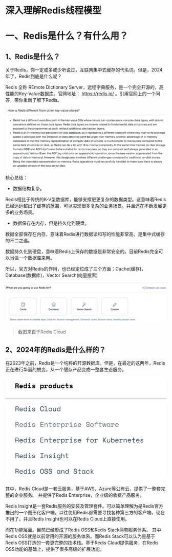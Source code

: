 # 深入理解Redis线程模型


# 一、Redis是什么？有什么用？

## 1、Redis是什么？

&#x9;关于Redis，你一定或多或少听说过，互联网集中式缓存的代名词。但是，2024年了，Redis到底是什么呢？

&#x9;Redis 全称 REmote DIctionary Server，远程字典服务，是一个完全开源的，高性能的Key-Value数据库。官网地址： <https://redis.io/> 。引用官网上的一个问答，带你重新了解下Redis。

![](assets/redis_thread_model/01.png)

&#x9;核心总结：

*   数据结构复杂。

Redis相比于传统的K-V型数据库，能够支撑更更复杂的数据类型。这意味着Redis已经远远超出了缓存的范围，可以实现很多复杂的业务场景。并且还在不断发展更多的业务场景。

*   数据保存在内存，但是持久化到硬盘。

数据全部保存在内存，意味着Redis进行数据读和写的性能非常高。是集中式缓存的不二之选。

数据持久化到硬盘，意味着Redis上保存的数据是非常安全的。目前Redis完全可以当做一个数据库来用。

&#x9;所以，官方对Redis的作用，也已经定位成了三个方面：Cache(缓存)，Database(数据库)，Vector Search(向量搜索)

![](assets/redis_thread_model/02.png)

> 截图来自于Redis Cloud

## 2、2024年的Redis是什么样的？

&#x9;在2023年之前，Redis是一个纯粹的开源数据库。但是，在最近的这两年，Redis正在进行华丽的蜕变。从一个缓存产品变成一整套生态服务。

![](assets/redis_thread_model/03.png)

&#x9;其中，Redis Cloud是一套云服务，基于AWS，Azure等公有云，提供了一整套完整的企业服务。 并提供了Redis Enterprise，企业级的收费产品服务。

&#x9;Redis Insight是一套Redis服务的安装及管理套件。可以简单理解为是Redis官方推出的一个图形化客户端。以往使用Redis都需要寻找各种第三方的客户端，现在不用了。并且Redis Insight也可以在Redis Cloud上直接使用。

&#x9;而在功能层面。目前已经形成了Redis OSS和Redis Stack两套服务体系。 其中Redis OSS就是以前常用的开源的服务体系。而Redis Stack可以认为是基于Redis OSS打造的一套更完整的技术栈。基于Redis Cloud提供服务，在Redis OSS功能的基础上，提供了很多高级的扩展功能。